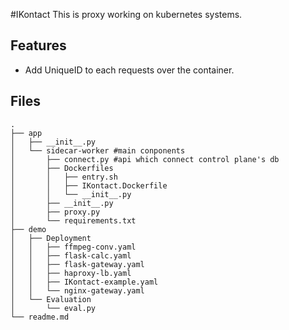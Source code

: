 #IKontact
This is proxy working on kubernetes systems.

## Features
- Add UniqueID to each requests over the container.

## Files
```
.
├── app
│   ├── __init__.py
│   └── sidecar-worker #main conponents
│       ├── connect.py #api which connect control plane's db
│       ├── Dockerfiles
│       │   ├── entry.sh
│       │   ├── IKontact.Dockerfile
│       │   └── __init__.py
│       ├── __init__.py
│       ├── proxy.py
│       └── requirements.txt
├── demo
│   ├── Deployment
│   │   ├── ffmpeg-conv.yaml
│   │   ├── flask-calc.yaml
│   │   ├── flask-gateway.yaml
│   │   ├── haproxy-lb.yaml
│   │   ├── IKontact-example.yaml
│   │   └── nginx-gateway.yaml
│   └── Evaluation
│       └── eval.py
└── readme.md
```
